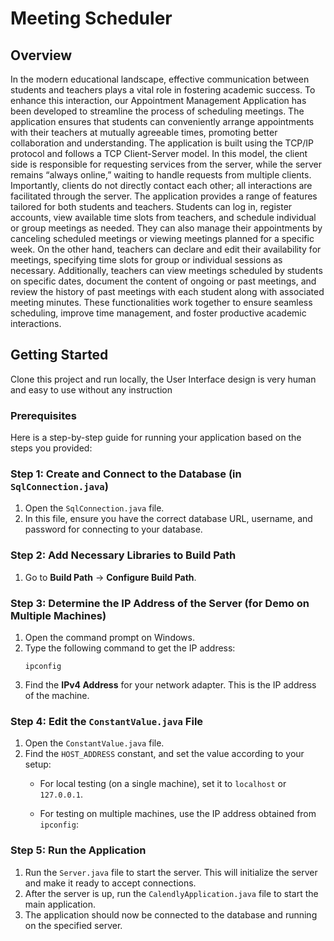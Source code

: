 # Meeting Scheduler

## Overview

In the modern educational landscape, effective communication between students and teachers plays a vital role in fostering academic success. To enhance this interaction, our Appointment Management Application has been developed to streamline the process of scheduling meetings. The application ensures that students can conveniently arrange appointments with their teachers at mutually agreeable times, promoting better collaboration and understanding.
The application is built using the TCP/IP protocol and follows a TCP Client-Server model. In this model, the client side is responsible for requesting services from the server, while the server remains “always online,” waiting to handle requests from multiple clients. Importantly, clients do not directly contact each other; all interactions are facilitated through the server.
The application provides a range of features tailored for both students and teachers. Students can log in, register accounts, view available time slots from teachers, and schedule individual or group meetings as needed. They can also manage their appointments by canceling scheduled meetings or viewing meetings planned for a specific week. On the other hand, teachers can declare and edit their availability for meetings, specifying time slots for group or individual sessions as necessary. Additionally, teachers can view meetings scheduled by students on specific dates, document the content of ongoing or past meetings, and review the history of past meetings with each student along with associated meeting minutes. These functionalities work together to ensure seamless scheduling, improve time management, and foster productive academic interactions.

## Getting Started

Clone this project and run locally, the User Interface design is very human and easy to use without any instruction

### Prerequisites

Here is a step-by-step guide for running your application based on the steps you provided:

### Step 1: Create and Connect to the Database (in `SqlConnection.java`)
1. Open the `SqlConnection.java` file.
2. In this file, ensure you have the correct database URL, username, and password for connecting to your database.

### Step 2: Add Necessary Libraries to Build Path
1. Go to **Build Path** -> **Configure Build Path**.

### Step 3: Determine the IP Address of the Server (for Demo on Multiple Machines)
1. Open the command prompt on Windows.
2. Type the following command to get the IP address:
   ```
   ipconfig
   ```
3. Find the **IPv4 Address** for your network adapter. This is the IP address of the machine.

### Step 4: Edit the `ConstantValue.java` File
1. Open the `ConstantValue.java` file.
2. Find the `HOST_ADDRESS` constant, and set the value according to your setup:
   - For local testing (on a single machine), set it to `localhost` or `127.0.0.1`.
    
   - For testing on multiple machines, use the IP address obtained from `ipconfig`:
    

### Step 5: Run the Application
1. Run the `Server.java` file to start the server. This will initialize the server and make it ready to accept connections.
2. After the server is up, run the `CalendlyApplication.java` file to start the main application.
3. The application should now be connected to the database and running on the specified server.

